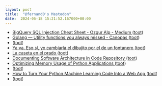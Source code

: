 ```yaml
---
layout: post
title:  "@fernand0's Mastodon"
date:  2024-06-18 15:21:52.167000+00:00
---
```

*  [BigQuery SQL Injection Cheat Sheet - Ozgur Alp - Medium ](https://ozguralp.medium.com/bigquery-sql-injection-cheat-sheet-65ad70e11ea) ([toot](https://mastodon.social/@fernand0/112638303414971122))
*  [Golang — Utility functions you always missed - Canopas ](https://blog.canopas.com/golang-utility-functions-you-always-missed-ebeabae6b27) ([toot](https://mastodon.social/@fernand0/112638147456657051))
*  [ ](https://mastodon.social/@vrruiz) ([toot](https://mastodon.social/@fernand0/112637764766585344))
*  [Ya va. Eso sí, yo cambiaría el dibujito por el de un fontanero ](https://mastodon.social/@fernand0/112637622968879492) ([toot](https://mastodon.social/@fernand0/112637622968879492))
*  [La caseta en el prado ](https://www.flickr.com/photos/fernand0/53763929529) ([toot](https://mastodon.social/@fernand0/112637410786816597))
*  [Documenting Software Architecture in Code Repository ](https://medium.com/software-architecture-foundations/documenting-software-architecture-in-code-repository-74716412b0a) ([toot](https://mastodon.social/@fernand0/112637358009918661))
*  [Optimizing Memory Usage of Python Applications ](https://dev.to/martinheinz/optimizing-memory-usage-of-python-applications-2hh) ([toot](https://mastodon.social/@fernand0/112637095404785975))
*  [ ](https://mastodon.social/@rb3n) ([toot](https://mastodon.social/@fernand0/112637072122791179))
*  [How to Turn Your Python Machine Learning Code Into a Web App ](https://dev.to/code_jedi/how-to-turn-your-python-machine-learning-code-into-a-web-app-2hf) ([toot](https://mastodon.social/@fernand0/112636915425777045))
*  [ ](https://floss.social/@jgbarah) ([toot](https://mastodon.social/@fernand0/112636794141379130))
